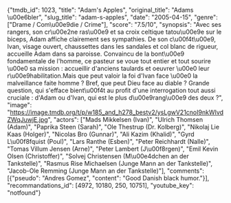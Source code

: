 {"tmdb_id": 1023, "title": "Adam's Apples", "original_title": "Adams \u00e6bler", "slug_title": "adam-s-apples", "date": "2005-04-15", "genre": ["Drame / Com\u00e9die / Crime"], "score": "7.5/10", "synopsis": "Avec ses rangers, son cr\u00e2ne ras\u00e9 et sa croix celtique tatou\u00e9e sur le biceps, Adam affiche clairement ses sympathies. De son c\u00f4t\u00e9, Ivan, visage ouvert, chaussettes dans les sandales et col blanc de rigueur, accueille Adam dans sa paroisse. Convaincu de la bont\u00e9 fondamentale de l'homme, ce pasteur se voue tout entier et tout sourire \u00e0 sa mission : accueillir d'anciens taulards et oeuvrer \u00e0 leur r\u00e9habilitation.Mais que peut valoir la foi d'Ivan face \u00e0 la malveillance faite homme ? Bref, que peut Dieu face au diable ? Grande question, qui s'efface bient\u00f4t au profit d'une interrogation tout aussi cruciale : d'Adam ou d'Ivan, qui est le plus d\u00e9rang\u00e9 des deux ?", "image": "https://image.tmdb.org/t/p/w185_and_h278_bestv2/ysLgwV21cnoI9nkWIvdZWqJuwjE.jpg", "actors": ["Mads Mikkelsen (Ivan)", "Ulrich Thomsen (Adam)", "Paprika Steen (Sarah)", "Ole Thestrup (Dr. Kolberg)", "Nikolaj Lie Kaas (Holger)", "Nicolas Bro (Gunnar)", "Ali Kazim (Khalid)", "Gyrd L\u00f8fquist (Poul)", "Lars Ranthe (Esben)", "Peter Reichhardt (Nalle)", "Tomas Villum Jensen (Arne)", "Peter Lambert (J\u00f8rgen)", "Emil Kevin Olsen (Christoffer)", "Solvej Christensen (M\u00e4dchen an der Tankstelle)", "Rasmus Rise Michaelsen (Junge Mann an der Tankstelle)", "Jacob-Ole Remming (Junge Mann an der Tankstelle)"], "comments": [{"pseudo": "Andres Gomez", "content": "Good Danish black humor."}], "recommandations_id": [4972, 10180, 250, 10751], "youtube_key": "notfound"}